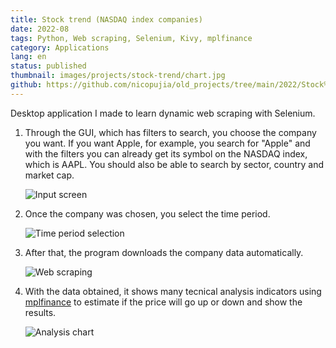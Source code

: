 ```yaml
---
title: Stock trend (NASDAQ index companies)
date: 2022-08
tags: Python, Web scraping, Selenium, Kivy, mplfinance
category: Applications
lang: en
status: published
thumbnail: images/projects/stock-trend/chart.jpg
github: https://github.com/nicopujia/old_projects/tree/main/2022/Stock%20trend%20(NASDAQ%20index%20companies)
---
```


Desktop application I made to learn dynamic web scraping with Selenium.

1. Through the GUI, which has filters to search, you choose the company you want. If you want Apple, for example, you search for "Apple" and with the filters you can already get its symbol on the NASDAQ index, which is AAPL. You should also be able to search by sector, country and market cap.

    ![Input screen]({static}/images/projects/stock-trend/input.jpg)

2. Once the company was chosen, you select the time period.

    ![Time period selection]({static}/images/projects/stock-trend/time-period.jpg)

3. After that, the program downloads the company data automatically.

    ![Web scraping]({static}/images/projects/stock-trend/scraping.jpg)

4. With the data obtained, it shows many tecnical analysis indicators using [mplfinance](https://github.com/matplotlib/mplfinance) to estimate if the price will go up or down and show the results.

    ![Analysis chart]({static}/images/projects/stock-trend/chart.jpg)
